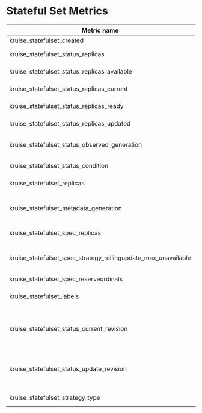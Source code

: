 # Stateful Set Metrics

| Metric name| Description | Status |
| ---------- | ----------- | ----------- |
| kruise_statefulset_created | Unix creation timestamp | STABLE |
| kruise_statefulset_status_replicas | The number of replicas per cloneset | STABLE |
| kruise_statefulset_status_replicas_available | The number of available replicas per StatefulSet. | STABLE |
| kruise_statefulset_status_replicas_current | The number of current replicas per StatefulSet. | STABLE |
| kruise_statefulset_status_replicas_ready | The number of ready replicas per StatefulSet. | STABLE |
| kruise_statefulset_status_replicas_updated | The number of updated replicas per StatefulSet. | STABLE |
| kruise_statefulset_status_observed_generation | The generation observed by the StatefulSet controller. | STABLE |
| kruise_statefulset_status_condition | The current status conditions of a statefulset | STABLE |
| kruise_statefulset_replicas | Number of desired pods for a StatefulSet. | STABLE |
| kruise_statefulset_metadata_generation | Sequence number representing a specific generation of the desired state for the StatefulSet. | STABLE |
| kruise_statefulset_spec_replicas | Number of desired pods for a statefulset | STABLE |
| kruise_statefulset_spec_strategy_rollingupdate_max_unavailable | Maximum number of unavailable replicas during a rolling update of a statefulset | STABLE |
| kruise_statefulset_spec_reserveordinals |  | STABLE |
| kruise_statefulset_labels | Kubernetes labels converted to Prometheus labels. | STABLE |
| kruise_statefulset_status_current_revision | Indicates the version of the StatefulSet used to generate Pods in the sequence [0,currentReplicas). | STABLE |
| kruise_statefulset_status_update_revision | Indicates the version of the StatefulSet used to generate Pods in the sequence [replicas-updatedReplicas,replicas) | STABLE |
| kruise_statefulset_strategy_type | The type of updateStrategy | STABLE |